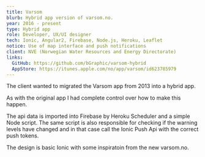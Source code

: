 ```yaml
---
title: Varsom
blurb: Hybrid app version of varsom.no.
year: 2016 - present
type: Hybrid app
role: Developer, UX/UI designer
tech: Ionic, Angular2, Firebase, Node.js, Heroku, Leaflet
notice: Use of map interface and push notifications
client: NVE (Norwegian Water Resources and Energy Directorate)
links:
  GitHub: https://github.com/bGraphic/varsom-hybrid
  AppStore: https://itunes.apple.com/no/app/varsom/id623785979
---
```


The client wanted to migrated the Varsom app from 2013 into a hybrid app.

As with the original app I had complete control over how to make this happen.

The api data is imported into Firebase by Heroku Scheduler and a simple Node script. 
The same script is also responsible for checking if the warning levels have changed and in 
that case call the Ionic Push Api with the correct push tokens.

The design is basic Ionic with some inspiratoin from the new varsom.no.